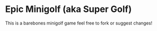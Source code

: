 # Epic Minigolf (aka Super Golf)

This is a barebones minigolf game feel free to fork or suggest changes!
